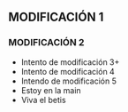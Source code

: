 ## MODIFICACIÓN 1 ##
### MODIFICACIÓN 2 ###
- Intento de modificación 3+
- Intento de modificación 4
- Intendo de modificación 5
- Estoy en la main
- Viva el betis